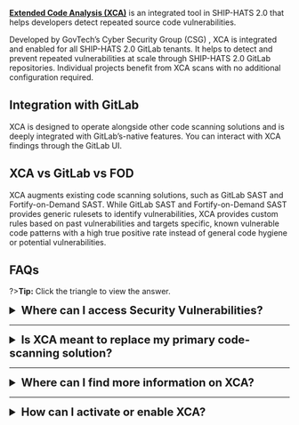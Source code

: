 [**Extended Code Analysis (XCA)**](https://www.developer.tech.gov.sg/products/categories/cybersecurity/xca/overview.html) is an integrated tool in SHIP-HATS 2.0 that helps developers detect repeated source code vulnerabilities.

Developed by GovTech’s Cyber Security Group (CSG) , XCA is integrated and enabled for all SHIP-HATS 2.0 GitLab tenants. It helps to detect and prevent repeated vulnerabilities at scale through SHIP-HATS 2.0 GitLab repositories. Individual projects benefit from XCA scans with no additional configuration required.

## Integration with GitLab

XCA is designed to operate alongside other code scanning solutions and is deeply integrated with GitLab’s-native features. You can interact with XCA findings through the GitLab UI.

## XCA vs GitLab vs FOD

XCA augments existing code scanning solutions, such as GitLab SAST and Fortify-on-Demand SAST. While GitLab SAST and Fortify-on-Demand SAST provides generic rulesets to identify vulnerabilities, XCA provides custom rules based on past vulnerabilities and targets specific, known vulnerable code patterns with a high true positive rate instead of general code hygiene or potential vulnerabilities.

## FAQs

?>**Tip:** Click the triangle to view the answer.

<details>
  <summary style="font-size:20px"><b> Where can I access Security Vulnerabilities?	</b></summary><br>

### To access Security Vulnerabilities
1. Navigate to the **Default** branch of your project.
1. In the left navigation, click **Security & Compliance** > **Vulnerability report**.
    
    XCA findings are marked as **XCA** under the **Identifier** and **Tool** columns.

</details>

---

<details>
  <summary style="font-size:20px"><b>Is XCA meant to replace my primary code-scanning solution? </b></summary><br>

No. XCA augments existing code scanning solutions. XCA provides custom rules based on past vulnerabilities that may not be available in generic default rulesets. Therefore, it targets specific, known vulnerable code patterns with a high true positive rate instead of general code hygiene or potential vulnerabilities.

</details>

---

<details>
  <summary style="font-size:20px"><b>Where can I find more information on XCA? </b></summary><br>

You can read more on XCA via the following resources:
- [Extended Code Analysis (XCA) Overview](https://www.developer.tech.gov.sg/products/categories/cybersecurity/xca/overview.html)
- [XCA Rules](https://sgts.gitlab-dedicated.com/wog/gvt/acpd/RNI/XCA/XCA-rules) 
- [XCA CI - GitLab documentation](https://docs.gitlab.com/ee/user/admin_area/settings/continuous_integration.html#required-pipeline-configuration)
</details>

---

<details>
  <summary style="font-size:20px"><b>How can I activate or enable XCA? </b></summary><br>

XCA is integrated and enabled for all SHIP-HATS 2.0 GitLab tenants by default. No additional steps are required to activate or enable XCA.
